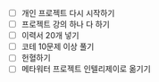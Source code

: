 - [ ] 개인 프로젝트 다시 시작하기 
- [ ] 프로젝트 강의 하나 다 하기
- [ ] 이력서 20개 넣기
- [ ] 코테 10문제 이상 풀기
- [ ] 헌혈하기
- [ ] 메타워터 프로젝트 인텔리제이로 옮기기